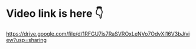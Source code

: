 # Video link is here 👇

https://drive.google.com/file/d/1RFGU7is7RaSVROxLeNVo7OdvXI16V3bJ/view?usp=sharing
